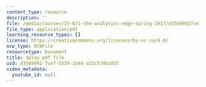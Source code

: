 ```yaml
---
content_type: resource
description: ''
file: /media/courses/15-071-the-analytics-edge-spring-2017/d35699927ce7b5391b44a22c574bc055_RmUVz9jEnzg.pdf
file_type: application/pdf
learning_resource_types: []
license: https://creativecommons.org/licenses/by-nc-sa/4.0/
ocw_type: OCWFile
resourcetype: Document
title: 3play pdf file
uid: d3569992-7ce7-b539-1b44-a22c574bc055
video_metadata:
  youtube_id: null
---
```

